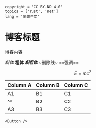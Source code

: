 ```blog
copyright = 'CC BY-ND 4.0'
topics = ['rust', 'net']
lang = '简体中文'
```

# 博客标题

博客内容

*斜体* **粗体** ***斜粗体*** ~删除线~ ==强调==

$$
E=mc^2
$$

| Column A | Column B | Column C |
| -------- | -------- | -------- |
| A1       | B1       | C1       |
| ^^       | B2       | C2       |
| A3       | B3       | C3       |

```tsx embed
<Button />
```
